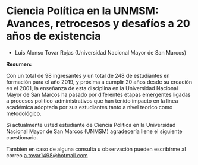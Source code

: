 # Ciencia Política en la UNMSM: Avances, retrocesos y desafíos a 20 años de existencia

  * Luis Alonso Tovar Rojas (Universidad Nacional Mayor de San Marcos)

**Resumen:**

Con un total de 98 ingresantes y un total de 248 de estudiantes en formación para el año 2019, y próxima a cumplir 20 años desde su creación en el 2001, la enseñanza de esta disciplina en la Universidad Nacional Mayor de San Marcos ha pasado por diferentes etapas emergentes ligadas a procesos politico-administrativos que han tenido impacto en la linea académica adoptada por sus estudiantes tanto a nivel teorico como metodológico.

Si actualmente usted estudiante de Ciencia Politica en la Universidad Nacional Mayor de San Marcos (UNMSM) agradecería llene el siguiente cuestionario.

También en caso de alguna consulta u observación pueden escribirme al correo a.tovar1498@hotmail.com
